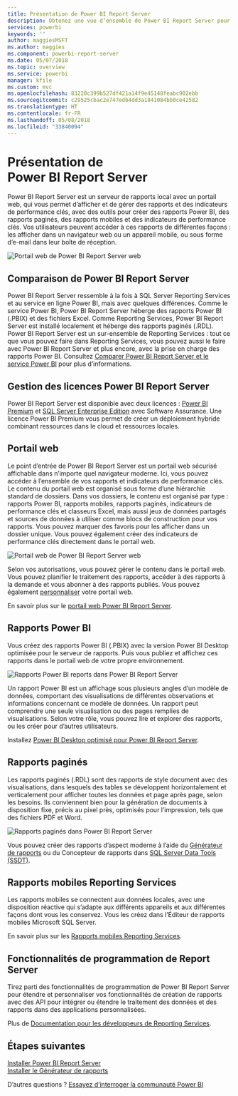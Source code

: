 ```yaml
---
title: Présentation de Power BI Report Server
description: Obtenez une vue d’ensemble de Power BI Report Server pour comprendre la manière dont il s’intègre avec SQL Server Reporting Services (SSRS) et les autres composants de Power BI.
services: powerbi
keywords: ''
author: maggiesMSFT
ms.author: maggies
ms.component: powerbi-report-server
ms.date: 05/07/2018
ms.topic: overview
ms.service: powerbi
manager: kfile
ms.custom: mvc
ms.openlocfilehash: 83220c399b527df421a14f9e45148feabc902ebb
ms.sourcegitcommit: c29525cbac2e747edb4dd3a1841084bb0ce42582
ms.translationtype: HT
ms.contentlocale: fr-FR
ms.lasthandoff: 05/08/2018
ms.locfileid: "33840094"
---
```

# <a name="what-is-power-bi-report-server"></a>Présentation de Power BI Report Server

Power BI Report Server est un serveur de rapports local avec un portail web, qui vous permet d’afficher et de gérer des rapports et des indicateurs de performance clés, avec des outils pour créer des rapports Power BI, des rapports paginés, des rapports mobiles et des indicateurs de performance clés. Vos utilisateurs peuvent accéder à ces rapports de différentes façons : les afficher dans un navigateur web ou un appareil mobile, ou sous forme d’e-mail dans leur boîte de réception.

![Portail web de Power BI Report Server web](media/get-started/power-bi-report-server-overview.png)

## <a name="comparing-power-bi-report-server"></a>Comparaison de Power BI Report Server 
Power BI Report Server ressemble à la fois à SQL Server Reporting Services et au service en ligne Power BI, mais avec quelques différences. Comme le service Power BI, Power BI Report Server héberge des rapports Power BI (.PBIX) et des fichiers Excel. Comme Reporting Services, Power BI Report Server est installé localement et héberge des rapports paginés (.RDL). Power BI Report Server est un sur-ensemble de Reporting Services : tout ce que vous pouvez faire dans Reporting Services, vous pouvez aussi le faire avec Power BI Report Server et plus encore, avec la prise en charge des rapports Power BI. Consultez [Comparer Power BI Report Server et le service Power BI](compare-report-server-service.md) pour plus d’informations.

## <a name="licensing-power-bi-report-server"></a>Gestion des licences Power BI Report Server
Power BI Report Server est disponible avec deux licences : [Power BI Premium](../service-premium.md) et [SQL Server Enterprise Edition](https://www.microsoft.com/sql-server/sql-server-2017-editions) avec Software Assurance. Une licence Power BI Premium vous permet de créer un déploiement hybride combinant ressources dans le cloud et ressources locales.  

## <a name="web-portal"></a>Portail web
Le point d’entrée de Power BI Report Server est un portail web sécurisé affichable dans n’importe quel navigateur moderne. Ici, vous pouvez accéder à l’ensemble de vos rapports et indicateurs de performance clés. Le contenu du portail web est organisé sous forme d’une hiérarchie standard de dossiers. Dans vos dossiers, le contenu est organisé par type : rapports Power BI, rapports mobiles, rapports paginés, indicateurs de performance clés et classeurs Excel, mais aussi jeux de données partagés et sources de données à utiliser comme blocs de construction pour vos rapports. Vous pouvez marquer des favoris pour les afficher dans un dossier unique. Vous pouvez également créer des indicateurs de performance clés directement dans le portail web. 

![Portail web de Power BI Report Server web](media/get-started/web-portal.png)

Selon vos autorisations, vous pouvez gérer le contenu dans le portail web. Vous pouvez planifier le traitement des rapports, accéder à des rapports à la demande et vous abonner à des rapports publiés. Vous pouvez également [personnaliser](https://docs.microsoft.com/sql/reporting-services/branding-the-web-portal) votre portail web. 

En savoir plus sur le [portail web Power BI Report Server](https://docs.microsoft.com/sql/reporting-services/web-portal-ssrs-native-mode).

## <a name="power-bi-reports"></a>Rapports Power BI
Vous créez des rapports Power BI (.PBIX) avec la version Power BI Desktop optimisée pour le serveur de rapports. Puis vous publiez et affichez ces rapports dans le portail web de votre propre environnement.

![Rapports Power BI reports dans Power BI Report Server](media/get-started/powerbi-reports.png)

Un rapport Power BI est un affichage sous plusieurs angles d’un modèle de données, comportant des visualisations de différentes observations et informations concernant ce modèle de données.  Un rapport peut comprendre une seule visualisation ou des pages remplies de visualisations. Selon votre rôle, vous pouvez lire et explorer des rapports, ou les créer pour d’autres utilisateurs.

Installez [Power BI Desktop optimisé pour Power BI Report Server](quickstart-create-powerbi-report.md).

## <a name="paginated-reports"></a>Rapports paginés
Les rapports paginés (.RDL) sont des rapports de style document avec des visualisations, dans lesquels des tables se développent horizontalement et verticalement pour afficher toutes les données et page après page, selon les besoins. Ils conviennent bien pour la génération de documents à disposition fixe, précis au pixel près, optimisés pour l’impression, tels que des fichiers PDF et Word.

![Rapports paginés dans Power BI Report Server](media/get-started/paginated-reports.png)

Vous pouvez créer des rapports d’aspect moderne à l’aide du [Générateur de rapports](https://docs.microsoft.com/sql/reporting-services/report-builder/report-builder-in-sql-server-2016) ou du Concepteur de rapports dans [SQL Server Data Tools (SSDT)](https://docs.microsoft.com/sql/reporting-services/tools/reporting-services-in-sql-server-data-tools-ssdt).

## <a name="reporting-services-mobile-reports"></a>Rapports mobiles Reporting Services
Les rapports mobiles se connectent aux données locales, avec une disposition réactive qui s’adapte aux différents appareils et aux différentes façons dont vous les conservez. Vous les créez dans l’Éditeur de rapports mobiles Microsoft SQL Server.

En savoir plus sur les [Rapports mobiles Reporting Services](https://docs.microsoft.com/sql/reporting-services/mobile-reports/create-mobile-reports-with-sql-server-mobile-report-publisher). 

## <a name="report-server-programming-features"></a>Fonctionnalités de programmation de Report Server
Tirez parti des fonctionnalités de programmation de Power BI Report Server pour étendre et personnaliser vos fonctionnalités de création de rapports avec des API pour intégrer ou étendre le traitement des données et des rapports dans des applications personnalisées.

Plus de [Documentation pour les développeurs de Reporting Services](https://docs.microsoft.com/sql/reporting-services/reporting-services-developer-documentation).

## <a name="next-steps"></a>Étapes suivantes
[Installer Power BI Report Server](install-report-server.md)  
[Installer le Générateur de rapports](https://docs.microsoft.com/sql/reporting-services/install-windows/install-report-builder)  

D’autres questions ? [Essayez d’interroger la communauté Power BI](https://community.powerbi.com/)


